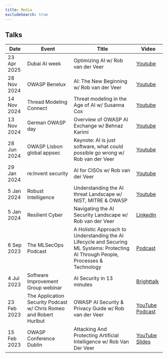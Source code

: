 ```yaml
---
title: Media
excludeSearch: true
---
```


## Talks

| Date | Event | Title | Video |
| - | - | - | - |
| 23 Apr 2025 | Dubai AI week | Optimizing AI w/ Rob van der Veer | [Youtube](https://www.youtube.com/watch?v=HbtIccHgrNA) | 
| 28 Nov 2024 | OWASP Benelux | AI: The New Beginning w/ Rob van der Veer | [Youtube](https://www.youtube.com/watch?v=UrzIHmecXnk) |
| 14 Nov 2024 | Thread Modeling Connect | Threat modeling in the Age of AI w/ Susanna Cox | [Youtube](https://www.youtube.com/watch?v=cTbAD9K_FqA&t=1788s) |
| 13 Nov 2024 | German OWASP day | Overview of OWASP AI Exchange w/ Behnaz Karimi | [Youtube](https://www.youtube.com/watch?v=WLIx5jMyJ_A) |
| 28 Jun 2024 | OWASP Lisbon global appsec | Keynote: AI is just software, what could possible go wrong w/ Rob van der Veer | [Youtube](https://www.youtube.com/watch?v=43cv4f--UU4) |
| 29 Jan 2024 | re:Invent security | AI for CISOs w/ Rob van der Veer | [Youtube](https://www.youtube.com/watch?v=wSSGK2HJPoo/) |
| 5 Jan 2024 | Robust Intelligence | Understanding the AI threat Landscape w/ NIST, MITRE & OWASP | [Youtube](https://www.robustintelligence.com/resource-center/ai-security-understanding-the-threat-landscape) |
| 5 Jan 2024 | Resilient Cyber | Navigating the AI Security Landscape w/ Rob van der Veer | [LinkedIn](https://www.linkedin.com/posts/robvanderveer_in-this-episode-i-sit-down-with-ai-and-software-activity-7147942906060800001-b8RO/) |
| 6 Sep 2023 | The MLSecOps Podcast | A Holistic Approach to Understanding the AI Lifecycle and Securing ML Systems: Protecting AI Through People, Processes & Technology | [Podcast](https://mlsecops.com/podcast/a-holistic-approach-to-understanding-the-ai-lifecycle-and-securing-ml-systems-protecting-ai-through-people-processes-technology) |
| 4 Jul 2023 | Software Improvement Group webinar | AI Security in 13 minutes | [Brighttalk](https://www.brighttalk.com/webcast/19697/586526) |
| 23 Feb 2023 | The Application Security Podcast w/ Chris Romeo and Robert Hurlbut | OWASP AI Security & Privacy Guide w/ Rob van der Veer | [YouTube](https://www.youtube.com/watch?v=SLdn3AwlCAk&) [Podcast](https://www.buzzsprout.com/1730684/12313155-rob-van-der-veer-owasp-ai-security-privacy-guide) |
| 15 Feb 2023 | OWASP Conference Dublin | Attacking And Protecting Artificial Intelligence w/ Rob Van Der Veer | [YouTube](https://www.youtube.com/watch?v=ABmWHnFrMqI) [Slides](https://github.com/OWASP/www-project-ai-security-and-privacy-guide/blob/main/assets/images/20230215-Rob-AIsecurity-Appsec-ForSharing.pdf?raw=true) |
